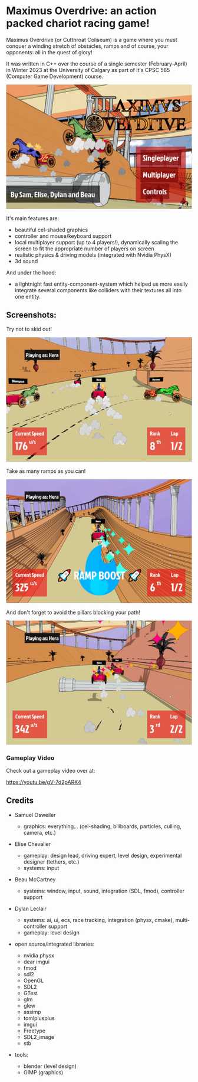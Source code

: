 # Maximus Overdrive: an action packed chariot racing game!

Maximus Overdrive (or Cutthroat Coliseum) is a game where you must conquer a winding stretch of obstacles, ramps and of course, your opponents: all in the quest of glory!

It was written in C++ over the course of a single semester (February-April) in Winter 2023 at the University of Calgary as part of it's CPSC 585 (Computer Game Development) course.

![](screenshots/cover.PNG)

It's main features are:
- beautiful cel-shaded graphics
- controller and mouse/keyboard support
- local multiplayer support (up to 4 players!), dynamically scaling the screen to fit the appropriate number of players on screen
- realistic physics & driving models (integrated with Nvidia PhysX)
- 3d sound

And under the hood:
- a lightnight fast entity-component-system which helped us more easily integrate several components like colliders with their textures all into one entity. 

## Screenshots:

Try not to skid out!

![](screenshots/basic.PNG)

Take as many ramps as you can!

![](screenshots/boost.PNG)

And don't forget to avoid the pillars blocking your path!

![](screenshots/jump.PNG)

### Gameplay Video

Check out a gameplay video over at:

https://youtu.be/gV-7d2pARK4

## Credits

* Samuel Osweiler
  * graphics: everything... (cel-shading, billboards, particles, culling, camera, etc.)
* Elise Chevalier
  * gameplay: design lead, driving expert, level design, experimental designer (tethers, etc.)
  * systems: input
* Beau McCartney
  * systems: window, input, sound, integration (SDL, fmod), controller support
* Dylan Leclair
  * systems: ai, ui, ecs, race tracking, integration (physx, cmake), multi-controller support
  * gameplay: level design

* open source/integrated libraries:
  * nvidia physx
  * dear imgui
  * fmod
  * sdl2
  * OpenGL
  * SDL2
  * GTest
  * glm
  * glew  
  * assimp
  * tomlplusplus
  * imgui
  * Freetype  
  * SDL2_image
  * stb

* tools:
  * blender (level design)
  * GIMP (graphics)